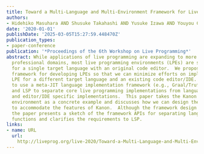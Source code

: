 ```yaml
---
title: Toward a Multi-Language and Multi-Environment Framework for Live Programming
authors:
- Hidehiko Masuhara AND Shusuke Takahashi AND Yusuke Izawa AND Youyou Cong
date: '2020-01-01'
publishDate: '2025-03-05T15:27:59.448470Z'
publication_types:
- paper-conference
publication: '*Proceedings of the 6th Workshop on Live Programming*'
abstract: While applications of live programming are expanding to more practical and
  professional domains, most live programming environments (LPEs) are still developed
  for a single target language with an original code editor.  We propose an implementation
  framework for developing LPEs so that we can minimize efforts on implementing an
  LPE for a different target language and an existing code editor/IDE.  Our idea is
  to use a meta-JIT language implementation framework (e.g., Graal/Truffle and RPython)
  and LSP to separate core live programming implementations from language-specific
  and editor/IDE specific implementations.  This paper takes the Kanon live programming
  environment as a concrete example and discusses how we can design the framework
  to accommodate the features of Kanon.  Although the framework design is still underway,
  the paper presents a sketch of the framework APIs for separating language-specific
  functions and clarifies the requirements to LSP.
links:
- name: URL
  url: 
    http://liveprog.org/live-2020/Toward-a-Multi-Language-and-Multi-Environment-Framework-for-Live-Programming/
---
```


